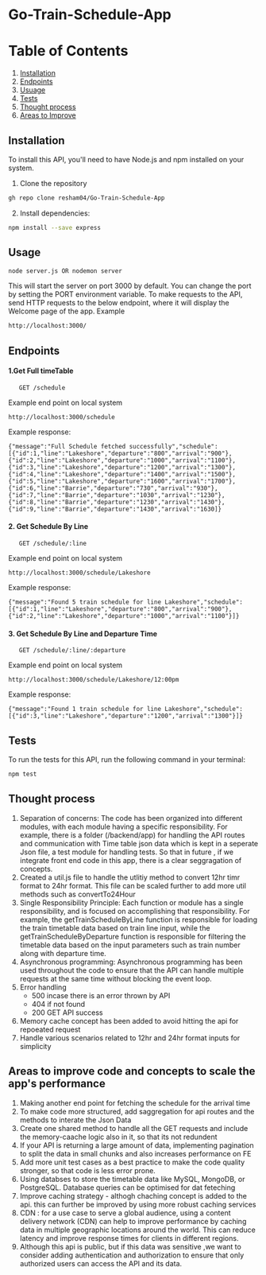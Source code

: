 # Go-Train-Schedule-App

# Table of Contents
1. [ Installation ](#installation)
2. [ Endpoints ](#endpoints)
3. [ Usuage ](#Usage)
4. [ Tests ](#test)
5. [ Thought process ](#thought)
6. [ Areas to Improve ](#improve)




<a name="installation"></a>
## Installation
To install this API, you'll need to have Node.js and npm installed on your system.

1. Clone the repository
```bash
gh repo clone resham04/Go-Train-Schedule-App
```
2. Install dependencies:
```bash
npm install --save express
```
<a name="Usage"></a>
## Usage
```bash
node server.js OR nodemon server
```
This will start the server on port 3000 by default. You can change the port by setting the PORT environment variable.
To make requests to the API, send HTTP requests to the below endpoint, where it will display the Welcome page of the app. 
Example
```bash
http://localhost:3000/
```
<a name="endpoints"></a>
## Endpoints

#### 1.Get Full timeTable

```http
   GET /schedule
```
Example end point on local system
```
http://localhost:3000/schedule
```
Example response:
```
{"message":"Full Schedule fetched successfully","schedule":[{"id":1,"line":"Lakeshore","departure":"800","arrival":"900"},{"id":2,"line":"Lakeshore","departure":"1000","arrival":"1100"},{"id":3,"line":"Lakeshore","departure":"1200","arrival":"1300"},{"id":4,"line":"Lakeshore","departure":"1400","arrival":"1500"},{"id":5,"line":"Lakeshore","departure":"1600","arrival":"1700"},{"id":6,"line":"Barrie","departure":"730","arrival":"930"},{"id":7,"line":"Barrie","departure":"1030","arrival":"1230"},{"id":8,"line":"Barrie","departure":"1230","arrival":"1430"},{"id":9,"line":"Barrie","departure":"1430","arrival":"1630]}
```

#### 2. Get Schedule By Line
```http
   GET /schedule/:line
```
Example end point on local system
```
http://localhost:3000/schedule/Lakeshore
```
Example response:
```
{"message":"Found 5 train schedule for line Lakeshore","schedule":[{"id":1,"line":"Lakeshore","departure":"800","arrival":"900"},{"id":2,"line":"Lakeshore","departure":"1000","arrival":"1100"}]}
```

#### 3. Get Schedule By Line and Departure Time
```http
   GET /schedule/:line/:departure
```
Example end point on local system
```
http://localhost:3000/schedule/Lakeshore/12:00pm
```
Example response:
```
{"message":"Found 1 train schedule for line Lakeshore","schedule":[{"id":3,"line":"Lakeshore","departure":"1200","arrival":"1300"}]}
```

<a name="test"></a>
## Tests
To run the tests for this API, run the following command in your terminal:
```bash
npm test
```

<a name="thought"></a>
## Thought process

1. Separation of concerns: The code has been organized into different modules, with each module having a specific responsibility. For example, there is a folder (/backend/app) for handling the API routes and communication with Time table json data which is kept in a seperate Json file, a test module for handling tests. So that in future , if we integrate front end code in this app, there is a clear seggragation of concepts.
2. Created a util.js file to handle the utlitiy method to convert 12hr timr format to 24hr format. This file can be scaled further to add more util methods such as convertTo24Hour 
3. Single Responsibility Principle: Each function or module has a single responsibility, and is focused on accomplishing that responsibility. For example, the getTrainScheduleByLine function is responsible for loading the train timetable data based on train line input, while the getTrainScheduleByDeparture function is responsible for filtering the timetable data based on the input parameters such as train number along with departure time.
4. Asynchronous programming: Asynchronous programming has been used throughout the code to ensure that the API can handle multiple requests at the same time without blocking the event loop.
5. Error handling
   - 500 incase there is an error thrown by API
   - 404 if not found
   - 200 GET API success
6. Memory cache concept has been added to avoid hitting the api for repoeated request
7. Handle various scenarios related to 12hr and 24hr format inputs for simplicity 

<a name="improve"></a>
## Areas to improve code and concepts to scale the app's performance 
1. Making another end point for fetching the schedule for the arrival time
2. To make code more structured, add saggregation for api routes and the methods to interate the Json Data
3. Create one shared method to handle all the GET requests and include the memory-caache logic also in it, so that its not redundent
4. If your API is returning a large amount of data, implementing pagination to split the data in small chunks and also increases performance on FE
5. Add more unit test cases as a best practice to make the code quality stronger, so that code is less error prone.
6. Using databses to store the timetable data like MySQL, MongoDB, or PostgreSQL. Database queries can be optimised for dat feteching
7. Improve caching strategy - althogh chaching concept is added to the api. this can further be improved by using more robust caching services
8. CDN : for a use case to serve a global audience, using a content delivery network (CDN) can help to improve performance by caching data in multiple geographic locations around the world. This can reduce latency and improve response times for clients in different regions.
9. Although this api is public, but if this data was sensitive ,we want to consider adding authentication and authorization to ensure that only authorized users can access the API and its data.
   
   
 




